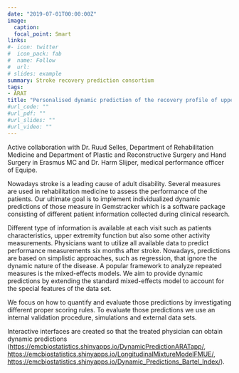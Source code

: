 ```yaml
---
date: "2019-07-01T00:00:00Z"
image:
  caption: 
  focal_point: Smart
links:
#- icon: twitter
#  icon_pack: fab
#  name: Follow
#  url: 
# slides: example
summary: Stroke recovery prediction consortium
tags: 
- ARAT
title: "Personalised dynamic prediction of the recovery profile of upper limb capacity within stroke services"
#url_code: ""
#url_pdf: ""
#url_slides: ""
#url_video: ""
---
```


Active collaboration with Dr. Ruud Selles, Department of Rehabilitation Medicine and Department of Plastic and Reconstructive Surgery and Hand Surgery in Erasmus MC and Dr. Harm Slijper, medical performance officer of Equipe.

Nowadays stroke is a leading cause of adult disability. Several measures are used in rehabilitation medicine to assess the performance of the patients. Our ultimate goal is to implement individualized dynamic predictions of those measure in Gemstracker which is a software package consisting of different patient information collected during clinical research.

Different type of information is available at each visit such as patients characteristics, upper extremity function but also some other activity measurements. Physicians want to utilize all available data to predict performance measurements six months after stroke. Nowadays, predictions are based on simplistic approaches, such as regression, that ignore the dynamic nature of the disease. A popular framework to analyze repeated measures is the mixed-effects models. We aim to provide dynamic predictions by extending the standard mixed-effects model to account for the special features of the data set.  

We focus on how to quantify and evaluate those predictions by investigating different proper scoring rules. To evaluate those predictions we use an internal validation procedure, simulations and external data sets.

Interactive interfaces are created so that the treated physician can obtain dynamic predictions (https://emcbiostatistics.shinyapps.io/DynamicPredictionARATapp/, https://emcbiostatistics.shinyapps.io/LongitudinalMixtureModelFMUE/, https://emcbiostatistics.shinyapps.io/Dynamic_Predictions_Bartel_Index/). 
